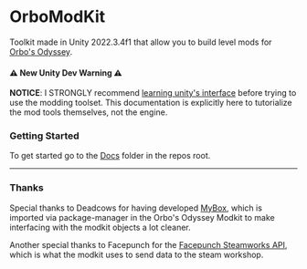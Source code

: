 # OrboModKit

Toolkit made in Unity 2022.3.4f1 that allow you to build level mods for [Orbo's Odyssey](https://store.steampowered.com/app/2539960/Orbos_Odyssey).

#### ⚠️ New Unity Dev Warning ⚠️

**NOTICE**: I STRONGLY recommend [learning unity's interface](https://learn.unity.com/project/start-creating-1?pathwayId=5f7bcab4edbc2a0023e9c38f&missionId=5f77cc6bedbc2a4a1dbddc46) before trying to use the modding toolset. This documentation is explicitly here to tutorialize the mod tools themselves, not the engine.

### Getting Started

To get started go to the [Docs](https://github.com/FeverDevJohnny/orbomodkit/tree/main/Docs) folder in the repos root.

---

### Thanks

Special thanks to Deadcows for having developed [MyBox](https://github.com/Deadcows/MyBox), which is imported via package-manager in the Orbo's Odyssey Modkit to make interfacing with the modkit objects a lot cleaner.

Another special thanks to Facepunch for the [Facepunch Steamworks API](https://github.com/Facepunch/Facepunch.Steamworks), which is what the modkit uses to send data to the steam workshop.
